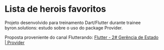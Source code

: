 # Lista de herois favoritos

Projeto desenvolvido para treinamento Dart/Flutter durante trainee byron.solutions: estudo sobre o uso do package Provider.

Proposta proveniente do canal Flutterando: [Flutter - 2# Gerência de Estado | Provider](https://www.youtube.com/watch?v=5KIRXuRR9bk&list=PLlBnICoI-g-fRj3zSTzD0carG69G8bN_b&index=2)
